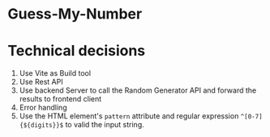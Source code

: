 # Guess-My-Number

# Technical decisions

1. Use Vite as Build tool
2. Use Rest API
3. Use backend Server to call the Random Generator API and forward the results to frontend client
4. Error handling
5. Use the HTML element's `pattern` attribute and regular expression `^[0-7]{${digits}}$` to valid the input string.
